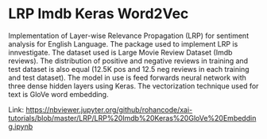# LRP Imdb Keras Word2Vec

Implementation of Layer-wise Relevance Propagation (LRP) for sentiment analysis for English Language. The package used to implement LRP is innvestigate. The dataset used is Large Movie Review Dataset (Imdb reviews). The distribution of positive and negative reviews in training and test dataset is also equal (12.5K pos and 12.5 neg reviews in each training and test dataset). The model in use is feed forwards neural network with three dense hidden layers using Keras. The vectorization technique used for text is GloVe word embedding.

Link: https://nbviewer.jupyter.org/github/rohancode/xai-tutorials/blob/master/LRP/LRP%20Imdb%20Keras%20GloVe%20Embedding.ipynb
